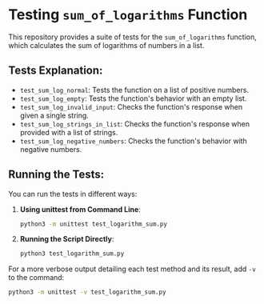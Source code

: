 # Testing `sum_of_logarithms` Function

This repository provides a suite of tests for the `sum_of_logarithms` function, which calculates the sum of logarithms of numbers in a list.

## Tests Explanation:

- `test_sum_log_normal`: Tests the function on a list of positive numbers.
- `test_sum_log_empty`: Tests the function's behavior with an empty list.
- `test_sum_log_invalid_input`: Checks the function's response when given a single string.
- `test_sum_log_strings_in_list`: Checks the function's response when provided with a list of strings.
- `test_sum_log_negative_numbers`: Checks the function's behavior with negative numbers.

## Running the Tests:

You can run the tests in different ways:

1. **Using unittest from Command Line**:
   ```bash
   python3 -m unittest test_logarithm_sum.py
   ```

2. **Running the Script Directly**:
   ```bash
   python3 test_logarithm_sum.py
   ```

For a more verbose output detailing each test method and its result, add `-v` to the command:
   ```bash
   python3 -m unittest -v test_logarithm_sum.py
   ```